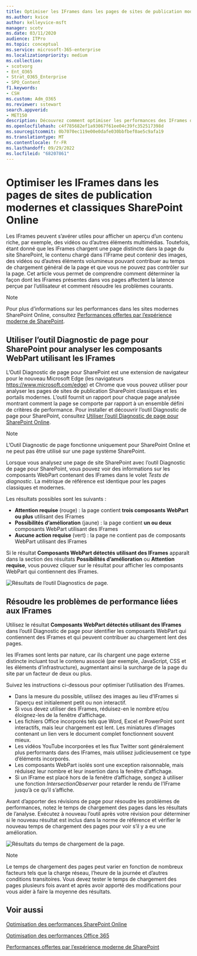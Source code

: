 ```yaml
---
title: Optimiser les IFrames dans les pages de sites de publication modernes et classiques SharePoint Online
ms.author: kvice
author: kelleyvice-msft
manager: scotv
ms.date: 03/11/2020
audience: ITPro
ms.topic: conceptual
ms.service: microsoft-365-enterprise
ms.localizationpriority: medium
ms.collection:
- scotvorg
- Ent_O365
- Strat_O365_Enterprise
- SPO_Content
f1.keywords:
- CSH
ms.custom: Adm_O365
ms.reviewer: sstewart
search.appverid:
- MET150
description: Découvrez comment optimiser les performances des IFrames dans les pages de sites de publication modernes et classiques SharePoint Online.
ms.openlocfilehash: c4f785682ef1a93067f61ee04c39fc352517398d
ms.sourcegitcommit: 0b7070ec119e00e0dafe030bbfbef0ae5c9afa19
ms.translationtype: MT
ms.contentlocale: fr-FR
ms.lasthandoff: 09/29/2022
ms.locfileid: "68207861"
---
```

# <a name="optimize-iframes-in-sharepoint-online-modern-and-classic-publishing-site-pages"></a>Optimiser les IFrames dans les pages de sites de publication modernes et classiques SharePoint Online

Les IFrames peuvent s’avérer utiles pour afficher un aperçu d’un contenu riche, par exemple, des vidéos ou d’autres éléments multimédias. Toutefois, étant donné que les IFrames chargent une page distincte dans la page du site SharePoint, le contenu chargé dans l’IFrame peut contenir des images, des vidéos ou d’autres éléments volumineux pouvant contribuer au temps de chargement général de la page et que vous ne pouvez pas contrôler sur la page. Cet article vous permet de comprendre comment déterminer la façon dont les IFrames présentes dans vos pages affectent la latence perçue par l’utilisateur et comment résoudre les problèmes courants.

>[!NOTE]
>Pour plus d’informations sur les performances dans les sites modernes SharePoint Online, consultez [Performances offertes par l’expérience moderne de SharePoint](/sharepoint/modern-experience-performance).

## <a name="use-the-page-diagnostics-for-sharepoint-tool-to-analyze-web-parts-using-iframes"></a>Utiliser l’outil Diagnostic de page pour SharePoint pour analyser les composants WebPart utilisant les IFrames

L’Outil Diagnostic de page pour SharePoint est une extension de navigateur pour le nouveau Microsoft Edge (les navigateurs https://www.microsoft.com/edge) et Chrome que vous pouvez utiliser pour analyser les pages de sites de publication SharePoint classiques et les portails modernes. L’outil fournit un rapport pour chaque page analysée montrant comment la page se comporte par rapport à un ensemble défini de critères de performance. Pour installer et découvrir l’outil Diagnostic de page pour SharePoint, consultez [Utiliser l’outil Diagnostic de page pour SharePoint Online](page-diagnostics-for-spo.md).

>[!NOTE]
>L’Outil Diagnostic de page fonctionne uniquement pour SharePoint Online et ne peut pas être utilisé sur une page système SharePoint.

Lorsque vous analysez une page de site SharePoint avec l’outil Diagnostic de page pour SharePoint, vous pouvez voir des informations sur les composants WebPart contenant des IFrames dans le volet _Tests de diagnostic_. La métrique de référence est identique pour les pages classiques et modernes.

Les résultats possibles sont les suivants :

- **Attention requise** (rouge) : la page contient **trois composants WebPart ou plus** utilisant des IFrames
- **Possibilités d’amélioration** (jaune) : la page contient **un ou deux** composants WebPart utilisant des IFrames
- **Aucune action requise** (vert) : la page ne contient pas de composants WebPart utilisant des IFrames

Si le résultat **Composants WebPart détectés utilisant des IFrames** apparaît dans la section des résultats **Possibilités d’amélioration** ou **Attention requise**, vous pouvez cliquer sur le résultat pour afficher les composants WebPart qui contiennent des IFrames.

![Résultats de l’outil Diagnostics de page.](../media/modern-portal-optimization/pagediag-iframe-yellow.png)

## <a name="remediate-iframe-performance-issues"></a>Résoudre les problèmes de performance liées aux IFrames

Utilisez le résultat **Composants WebPart détectés utilisant des IFrames** dans l’outil Diagnostic de page pour identifier les composants WebPart qui contiennent des IFrames et qui peuvent contribuer au chargement lent des pages.

les IFrames sont lents par nature, car ils chargent une page externe distincte incluant tout le contenu associé (par exemple, JavaScript, CSS et les éléments d’infrastructure), augmentant ainsi la surcharge de la page du site par un facteur de deux ou plus.

Suivez les instructions ci-dessous pour optimiser l’utilisation des IFrames.

- Dans la mesure du possible, utilisez des images au lieu d’IFrames si l’aperçu est initialement petit ou non interactif.
- Si vous devez utiliser des IFrames, réduisez-en le nombre et/ou éloignez-les de la fenêtre d’affichage.
- Les fichiers Office incorporés tels que Word, Excel et PowerPoint sont interactifs, mais leur chargement est lent. Les miniatures d’images contenant un lien vers le document complet fonctionnent souvent mieux.
- Les vidéos YouTube incorporées et les flux Twitter sont généralement plus performants dans des IFrames, mais utilisez judicieusement ce type d’éléments incorporés.
- Les composants WebPart isolés sont une exception raisonnable, mais réduisez leur nombre et leur insertion dans la fenêtre d’affichage.
- Si un IFrame est placé hors de la fenêtre d’affichage, songez à utiliser une fonction _IntersectionObserver_ pour retarder le rendu de l’IFrame jusqu’à ce qu’il s’affiche.

Avant d’apporter des révisions de page pour résoudre les problèmes de performances, notez le temps de chargement des pages dans les résultats de l’analyse. Exécutez à nouveau l’outil après votre révision pour déterminer si le nouveau résultat est inclus dans la norme de référence et vérifier le nouveau temps de chargement des pages pour voir s’il y a eu une amélioration.

![Résultats du temps de chargement de la page.](../media/modern-portal-optimization/pagediag-page-load-time.png)

>[!NOTE]
>Le temps de chargement des pages peut varier en fonction de nombreux facteurs tels que la charge réseau, l’heure de la journée et d’autres conditions transitoires. Vous devez tester le temps de chargement des pages plusieurs fois avant et après avoir apporté des modifications pour vous aider à faire la moyenne des résultats.

## <a name="related-topics"></a>Voir aussi

[Optimisation des performances SharePoint Online](tune-sharepoint-online-performance.md)

[Optimisation des performances Office 365](tune-microsoft-365-performance.md)

[Performances offertes par l’expérience moderne de SharePoint](/sharepoint/modern-experience-performance)